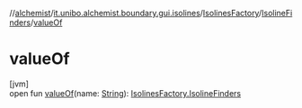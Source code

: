 //[alchemist](../../../../index.md)/[it.unibo.alchemist.boundary.gui.isolines](../../index.md)/[IsolinesFactory](../index.md)/[IsolineFinders](index.md)/[valueOf](value-of.md)

# valueOf

[jvm]\
open fun [valueOf](value-of.md)(name: [String](https://docs.oracle.com/javase/8/docs/api/java/lang/String.html)): [IsolinesFactory.IsolineFinders](index.md)
